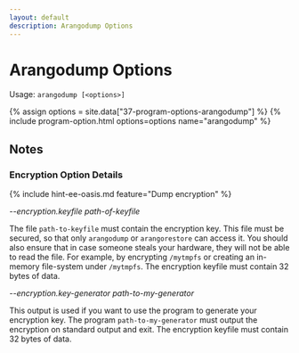 ```yaml
---
layout: default
description: Arangodump Options
---
```

Arangodump Options
==================

Usage: `arangodump [<options>]`

{% assign options = site.data["37-program-options-arangodump"] %}
{% include program-option.html options=options name="arangodump" %}

Notes
-----

### Encryption Option Details

{% include hint-ee-oasis.md feature="Dump encryption" %}
 
*\--encryption.keyfile path-of-keyfile*

The file `path-to-keyfile` must contain the encryption key. This
file must be secured, so that only `arangodump` or `arangorestore` can access it.
You should also ensure that in case someone steals your hardware, they will not be
able to read the file. For example, by encrypting `/mytmpfs` or
creating an in-memory file-system under `/mytmpfs`. The encryption keyfile must 
contain 32 bytes of data.

*\--encryption.key-generator path-to-my-generator*

This output is used if you want to use the program to generate your encryption key.
The program `path-to-my-generator` must output the encryption on standard output
and exit. The encryption keyfile must contain 32 bytes of data.

